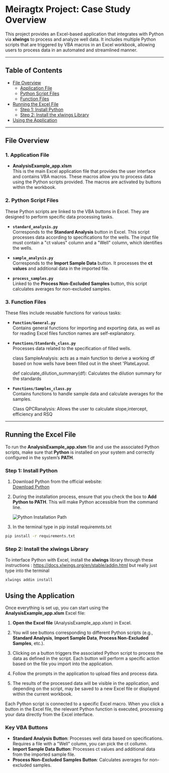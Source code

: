 # Meiragtx Project: Case Study Overview

This project provides an Excel-based application that integrates with Python via **xlwings** to process and analyze well data. It includes multiple Python scripts that are triggered by VBA macros in an Excel workbook, allowing users to process data in an automated and streamlined manner.

---

## Table of Contents

- [File Overview](#file-overview)
  - [Application File](#1-application-file)
  - [Python Script Files](#2-python-script-files)
  - [Function Files](#3-function-files)
- [Running the Excel File](#running-the-excel-file)
  - [Step 1: Install Python](#step-1-install-python)
  - [Step 2: Install the xlwings Library](#step-2-install-the-xlwings-library)
- [Using the Application](#using-the-application)

---

## File Overview

### 1. Application File
- **AnalysisExample_app.xlsm**  
  This is the main Excel application file that provides the user interface and contains VBA macros. These macros allow you to process data using the Python scripts provided. The macros are activated by buttons within the workbook.

### 2. Python Script Files
These Python scripts are linked to the VBA buttons in Excel. They are designed to perform specific data processing tasks.

- **`standard_analysis.py`**  
  Corresponds to the **Standard Analysis** button in Excel. This script processes data according to specifications for the wells. The input file must contain a "ct values" column and a "Well" column, which identifies the wells.

- **`sample_analysis.py`**  
  Corresponds to the **Import Sample Data** button. It processes the **ct values** and additional data in the imported file.

- **`process_samples.py`**  
  Linked to the **Process Non-Excluded Samples** button, this script calculates averages for non-excluded samples.

### 3. Function Files
These files include reusable functions for various tasks:

- **`Function/General.py`**  
  Contains general functions for importing and exporting data, as well as for reading Excel files function names are self-explanatory.

- **`Functions/Standards_class.py`**  
  Processes data related to the specification of filled wells.
  
    class SampleAnalysis: acts as a main function to derive a working df based on how wells have been filled out in the sheet 'PlateLayout.

    def calculate_dilution_summary(df): Calculates the dilution summary for the standards 

- **`Functions/Samples_class.py`**  
  Contains functions to handle sample data and calculate averages for the samples.

     Class QPCRanalysis: Allows the user to calculate slope,intercept, efficiency and RSQ

---

## Running the Excel File

To run the **AnalysisExample_app.xlsm** file and use the associated Python scripts, make sure that **Python** is installed on your system and correctly configured in the system’s **PATH**.

### Step 1: Install Python

1. Download Python from the official website:  
   [Download Python](https://www.python.org/downloads/)

2. During the installation process, ensure that you check the box to **Add Python to PATH**. This will make Python accessible from the command line.

   ![Python Installation Path](https://github.com/user-attachments/assets/b24992c4-c9bd-43e9-acbe-5b1633d87a0e)

3. In the terminal type in pip install requiremnts.txt

```bash
pip install -r requirements.txt
```

### Step 2: Install the xlwings Library

To interface Python with Excel, install the **xlwings** library through these instructions : https://docs.xlwings.org/en/stable/addin.html but really just type into the terminal 

```bash
xlwings addin install
```

## Using the Application

Once everything is set up, you can start using the **AnalysisExample_app.xlsm** Excel file:

1. **Open the Excel file** (AnalysisExample_app.xlsm) in Excel.
   
2. You will see buttons corresponding to different Python scripts (e.g., **Standard Analysis**, **Import Sample Data**, **Process Non-Excluded Samples**, etc.).
   
3. Clicking on a button triggers the associated Python script to process the data as defined in the script. Each button will perform a specific action based on the file you import into the application.
   
4. Follow the prompts in the application to upload files and process data.

5. The results of the processed data will be visible in the application, and depending on the script, may be saved to a new Excel file or displayed within the current workbook.

Each Python script is connected to a specific Excel macro. When you click a button in the Excel file, the relevant Python function is executed, processing your data directly from the Excel interface.

### Key VBA Buttons

- **Standard Analysis Button**: Processes well data based on specifications. Requires a file with a "Well" column, you can pick the ct collumn.
- **Import Sample Data Button**: Processes ct values and additional data from the imported sample file.
- **Process Non-Excluded Samples Button**: Calculates averages for non-excluded samples.







